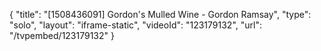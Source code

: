 {
    "title": "[1508436091] Gordon's Mulled Wine - Gordon Ramsay",
    "type": "solo",
    "layout": "iframe-static",
    "videoId": "123179132",
    "url": "\/tvpembed\/123179132"
}